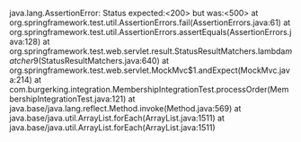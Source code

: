 java.lang.AssertionError: Status expected:<200> but was:<500>
	at org.springframework.test.util.AssertionErrors.fail(AssertionErrors.java:61)
	at org.springframework.test.util.AssertionErrors.assertEquals(AssertionErrors.java:128)
	at org.springframework.test.web.servlet.result.StatusResultMatchers.lambda$matcher$9(StatusResultMatchers.java:640)
	at org.springframework.test.web.servlet.MockMvc$1.andExpect(MockMvc.java:214)
	at com.burgerking.integration.MembershipIntegrationTest.processOrder(MembershipIntegrationTest.java:121)
	at java.base/java.lang.reflect.Method.invoke(Method.java:569)
	at java.base/java.util.ArrayList.forEach(ArrayList.java:1511)
	at java.base/java.util.ArrayList.forEach(ArrayList.java:1511)